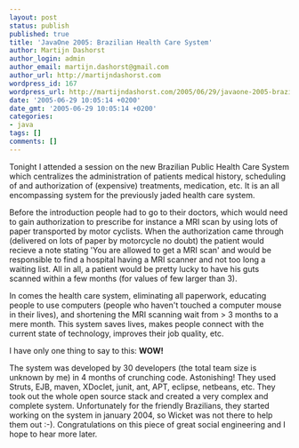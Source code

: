 ```yaml
---
layout: post
status: publish
published: true
title: 'JavaOne 2005: Brazilian Health Care System'
author: Martijn Dashorst
author_login: admin
author_email: martijn.dashorst@gmail.com
author_url: http://martijndashorst.com
wordpress_id: 167
wordpress_url: http://martijndashorst.com/2005/06/29/javaone-2005-brazilian-health-care-system/
date: '2005-06-29 10:05:14 +0200'
date_gmt: '2005-06-29 10:05:14 +0200'
categories:
- java
tags: []
comments: []
---
```

<p>Tonight I attended a session on the new Brazilian Public Health Care System which centralizes the administration of patients medical history, scheduling of and authorization of (expensive) treatments, medication, etc. It is an all encompassing system for the previously jaded health care system.</p>
<p>Before the introduction people had to go to their doctors, which would need to gain authorization to prescribe for instance a MRI scan by using lots of paper transported by motor cyclists. When the authorization came through (delivered on lots of paper by motorcycle no doubt) the patient would recieve a note stating 'You are allowed to get a MRI scan' and would be responsible to find a hospital having a MRI scanner and not too long a waiting list. All in all, a patient would be pretty lucky to have his guts scanned within a few months (for values of few larger than 3).</p>
<p>In comes the health care system, eliminating all paperwork, educating people to use computers (people who haven't touched a computer mouse in their lives), and shortening the MRI scanning wait from > 3 months to a mere month. This system saves lives, makes people connect with the current state of technology, improves their job quality, etc.</p>
<p>I have only one thing to say to this: <strong>WOW!</strong></p>
<p>The system was developed by 30 developers (the total team size is unknown by me) in 4 months of crunching code. Astonishing! They used Struts, EJB, maven, XDoclet, junit, ant, APT, eclipse, netbeans, etc. They took out the whole open source stack and created a very complex and complete system. Unfortunately for the friendly Brazilians, they started working on the system in january 2004, so Wicket was not there to help them out :-). Congratulations on this piece of great social engineering and I hope to hear more later.</p>
